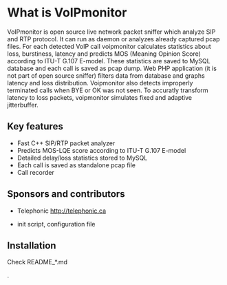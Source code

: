 # What is VoIPmonitor

VoIPmonitor is open source live network packet sniffer which analyze SIP 
and RTP protocol. It can run as daemon or analyzes already captured pcap 
files. For each detected VoIP call voipmonitor calculates statistics about 
loss, burstiness, latency and predicts MOS (Meaning Opinion Score) according 
to ITU-T G.107 E-model. These statistics are saved to MySQL database and each 
call is saved as pcap dump. Web PHP application (it is not part of open 
source sniffer) filters data from database and graphs latency and loss 
distribution. Voipmonitor also detects improperly terminated calls when 
BYE or OK was not seen. To accuratly transform latency to loss packets, 
voipmonitor simulates fixed and adaptive jitterbuffer.


## Key features

- Fast C++ SIP/RTP packet analyzer
- Predicts MOS-LQE score according to ITU-T G.107 E-model
- Detailed delay/loss statistics stored to MySQL
- Each call is saved as standalone pcap file
- Call recorder

## Sponsors and contributors

- Telephonic http://telephonic.ca
* init script, configuration file

## Installation

Check README_*.md






























.
